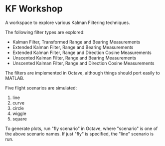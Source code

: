 # KF Workshop

A workspace to explore various Kalman Filtering techniques.

The following filter types are explored:
- Kalman Filter, Transformed Range and Bearing Measurements
- Extended Kalman Filter, Range and Bearing Measurements
- Extended Kalman Filter, Range and Direction Cosine Measurements
- Unscented Kalman Filter, Range and Bearing Measurements
- Unscented Kalman Filter, Range and Direction Cosine Measurements

The filters are implemented in Octave, although things should port
easily to MATLAB.

Five flight scenarios are simulated:
1. line
2. curve
3. circle
4. wiggle
5. square

To generate plots, run "fly scenario" in Octave, where "scenario"
is one of the above scenario names. If just "fly" is specified,
the "line" scenario is run.
